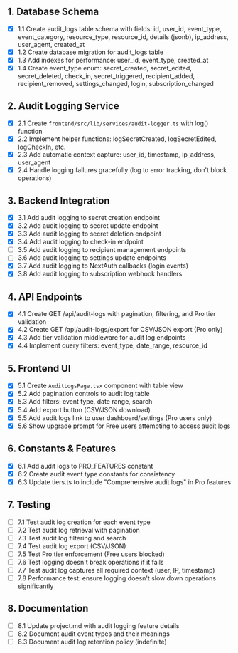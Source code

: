 ## 1. Database Schema

- [x] 1.1 Create audit_logs table schema with fields: id, user_id, event_type, event_category, resource_type, resource_id, details (jsonb), ip_address, user_agent, created_at
- [x] 1.2 Create database migration for audit_logs table
- [x] 1.3 Add indexes for performance: user_id, event_type, created_at
- [x] 1.4 Create event_type enum: secret_created, secret_edited, secret_deleted, check_in, secret_triggered, recipient_added, recipient_removed, settings_changed, login, subscription_changed

## 2. Audit Logging Service

- [x] 2.1 Create `frontend/src/lib/services/audit-logger.ts` with log() function
- [x] 2.2 Implement helper functions: logSecretCreated, logSecretEdited, logCheckIn, etc.
- [x] 2.3 Add automatic context capture: user_id, timestamp, ip_address, user_agent
- [x] 2.4 Handle logging failures gracefully (log to error tracking, don't block operations)

## 3. Backend Integration

- [x] 3.1 Add audit logging to secret creation endpoint
- [x] 3.2 Add audit logging to secret update endpoint
- [x] 3.3 Add audit logging to secret deletion endpoint
- [x] 3.4 Add audit logging to check-in endpoint
- [ ] 3.5 Add audit logging to recipient management endpoints
- [ ] 3.6 Add audit logging to settings update endpoints
- [x] 3.7 Add audit logging to NextAuth callbacks (login events)
- [x] 3.8 Add audit logging to subscription webhook handlers

## 4. API Endpoints

- [x] 4.1 Create GET /api/audit-logs with pagination, filtering, and Pro tier validation
- [x] 4.2 Create GET /api/audit-logs/export for CSV/JSON export (Pro only)
- [x] 4.3 Add tier validation middleware for audit log endpoints
- [x] 4.4 Implement query filters: event_type, date_range, resource_id

## 5. Frontend UI

- [x] 5.1 Create `AuditLogsPage.tsx` component with table view
- [x] 5.2 Add pagination controls to audit log table
- [x] 5.3 Add filters: event type, date range, search
- [x] 5.4 Add export button (CSV/JSON download)
- [x] 5.5 Add audit logs link to user dashboard/settings (Pro users only)
- [x] 5.6 Show upgrade prompt for Free users attempting to access audit logs

## 6. Constants & Features

- [x] 6.1 Add audit logs to PRO_FEATURES constant
- [x] 6.2 Create audit event type constants for consistency
- [x] 6.3 Update tiers.ts to include "Comprehensive audit logs" in Pro features

## 7. Testing

- [ ] 7.1 Test audit log creation for each event type
- [ ] 7.2 Test audit log retrieval with pagination
- [ ] 7.3 Test audit log filtering and search
- [ ] 7.4 Test audit log export (CSV/JSON)
- [ ] 7.5 Test Pro tier enforcement (Free users blocked)
- [ ] 7.6 Test logging doesn't break operations if it fails
- [ ] 7.7 Test audit log captures all required context (user, IP, timestamp)
- [ ] 7.8 Performance test: ensure logging doesn't slow down operations significantly

## 8. Documentation

- [ ] 8.1 Update project.md with audit logging feature details
- [ ] 8.2 Document audit event types and their meanings
- [ ] 8.3 Document audit log retention policy (indefinite)
